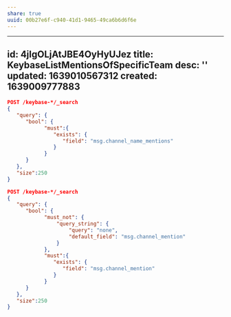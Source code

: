 ```yaml
---
share: true
uuid: 00b27e6f-c940-41d1-9465-49ca6b6d6f6e
---
```

---
id: 4jIgOLjAtJBE4OyHyUJez
title: KeybaseListMentionsOfSpecificTeam
desc: ''
updated: 1639010567312
created: 1639009777883
---

``` json
POST /keybase-*/_search
{
   "query": {
      "bool": {
            "must":{
               "exists": {
                  "field": "msg.channel_name_mentions"
               }
            }
      }
   },
   "size":250
}
```


``` json
POST /keybase-*/_search
{
   "query": {
      "bool": {
            "must_not": {
                "query_string": {
                    "query": "none",
                    "default_field": "msg.channel_mention"
                }
            },
            "must":{
               "exists": {
                  "field": "msg.channel_mention"
               }
            }
      }
   },
   "size":250
}
```

